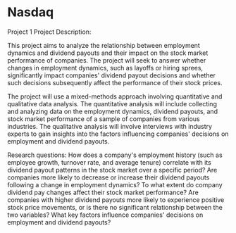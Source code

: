 # Nasdaq
Project 1
Project Description:

This project aims to analyze the relationship between employment dynamics and dividend payouts and their impact on the stock market performance of companies. The project will seek to answer whether changes in employment dynamics, such as layoffs or hiring sprees, significantly impact companies' dividend payout decisions and whether such decisions subsequently affect the performance of their stock prices.

The project will use a mixed-methods approach involving quantitative and qualitative data analysis. The quantitative analysis will include collecting and analyzing data on the employment dynamics, dividend payouts, and stock market performance of a sample of companies from various industries. The qualitative analysis will involve interviews with industry experts to gain insights into the factors influencing companies' decisions on employment and dividend payouts.

Research questions:
How does a company's employment history (such as employee growth, turnover rate, and average tenure) correlate with its dividend payout patterns in the stock market over a specific period?
Are companies more likely to decrease or increase their dividend payouts following a change in employment dynamics?
To what extent do company dividend pay changes affect their stock market performance? Are companies with higher dividend payouts more likely to experience positive stock price movements, or is there no significant relationship between the two variables?
What key factors influence companies' decisions on employment and dividend payouts?
